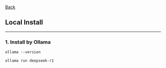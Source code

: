 [Back](README.md)

## Local Install

<hr>

### 1. Install by Ollama

```
ollama --version

ollama run deepseek-r1
```

